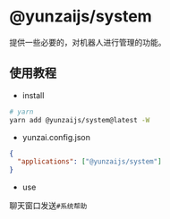 # @yunzaijs/system

提供一些必要的，对机器人进行管理的功能。

## 使用教程

- install

```sh
# yarn
yarn add @yunzaijs/system@latest -W
```

- yunzai.config.json

```json
{
  "applications": ["@yunzaijs/system"]
}
```

- use

聊天窗口发送`#系统帮助`
